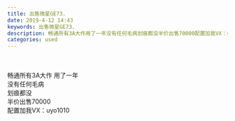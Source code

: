 ```yaml
---
title: 出售微星GE73.
date: 2019-4-12 14:43
keywords: 出售微星GE73.
description: 畅通所有3A大作用了一年没有任何毛病划痕都没半价出售70000配置加我VX：uyo1010
categories: used
---
```

<td class="t_f" id="postmessage_3473760">

<br/>
<br/>
畅通所有3A大作 用了一年<br/>
没有任何毛病<br/>
划痕都没<br/>
半价出售70000<br/>
配置加我VX：uyo1010<br/>
</td>
